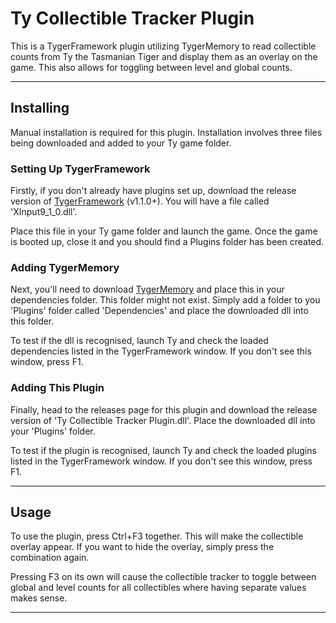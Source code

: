 
# Ty Collectible Tracker Plugin

This is a TygerFramework plugin utilizing TygerMemory to read collectible counts from Ty the Tasmanian Tiger and display them as an overlay on the game. This also allows for toggling between level and global counts.

---

## Installing

Manual installation is required for this plugin. Installation involves three files being downloaded and added to your Ty game folder.

### Setting Up TygerFramework

Firstly, if you don't already have plugins set up, download the release version of [TygerFramework](https://github.com/ElusiveFluffy/TygerFramework/releases) (v1.1.0+). You will have a file called 'XInput9_1_0.dll'. 

Place this file in your Ty game folder and launch the game. Once the game is booted up, close it and you should find a Plugins folder has been created. 

### Adding TygerMemory

Next, you'll need to download [TygerMemory](https://github.com/xMcacutt/TygerMemory1/releases) and place this in your dependencies folder. This folder might not exist. Simply add a folder to you 'Plugins' folder called 'Dependencies' and place the downloaded dll into this folder. 

To test if the dll is recognised, launch Ty and check the loaded dependencies listed in the TygerFramework window. If you don't see this window, press F1.

### Adding This Plugin

Finally, head to the releases page for this plugin and download the release version of 'Ty Collectible Tracker Plugin.dll'. Place the downloaded dll into your 'Plugins' folder.

To test if the plugin is recognised, launch Ty and check the loaded plugins listed in the TygerFramework window. If you don't see this window, press F1.

---

## Usage

To use the plugin, press Ctrl+F3 together. This will make the collectible overlay appear. If you want to hide the overlay, simply press the combination again.

Pressing F3 on its own will cause the collectible tracker to toggle between global and level counts for all collectibles where having separate values makes sense.

---